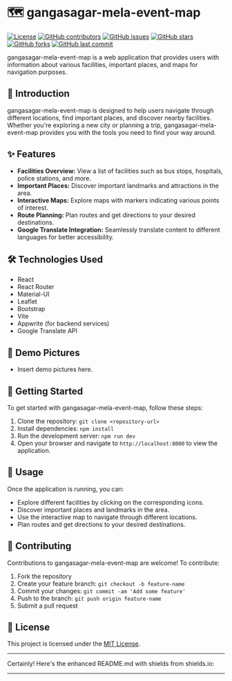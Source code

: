 # 🗺️ gangasagar-mela-event-map

[![License](https://img.shields.io/github/license/Shanmathan/gangasagar-mela-event-map)](LICENSE)
[![GitHub contributors](https://img.shields.io/github/contributors/Shanmathan/gangasagar-mela-event-map)](CONTRIBUTORS.md)
[![GitHub issues](https://img.shields.io/github/issues/Shanmathan/gangasagar-mela-event-map)](https://github.com/Shanmathan/gangasagar-mela-event-map/issues)
[![GitHub stars](https://img.shields.io/github/stars/Shanmathan/gangasagar-mela-event-map)](https://github.com/Shanmathan/gangasagar-mela-event-map/stargazers)
[![GitHub forks](https://img.shields.io/github/forks/Shanmathan/gangasagar-mela-event-map)](https://github.com/Shanmathan/gangasagar-mela-event-map/network)
[![GitHub last commit](https://img.shields.io/github/last-commit/Shanmathan/gangasagar-mela-event-map)](https://github.com/Shanmathan/gangasagar-mela-event-map/commits/main)

gangasagar-mela-event-map is a web application that provides users with information about various facilities, important places, and maps for navigation purposes.

## 🚀 Introduction

gangasagar-mela-event-map is designed to help users navigate through different locations, find important places, and discover nearby facilities. Whether you're exploring a new city or planning a trip, gangasagar-mela-event-map provides you with the tools you need to find your way around.

## ✨ Features

- **Facilities Overview:** View a list of facilities such as bus stops, hospitals, police stations, and more.
- **Important Places:** Discover important landmarks and attractions in the area.
- **Interactive Maps:** Explore maps with markers indicating various points of interest.
- **Route Planning:** Plan routes and get directions to your desired destinations.
- **Google Translate Integration:** Seamlessly translate content to different languages for better accessibility.

## 🛠️ Technologies Used

- React
- React Router
- Material-UI
- Leaflet
- Bootstrap
- Vite
- Appwrite (for backend services)
- Google Translate API

## 📸 Demo Pictures

- Insert demo pictures here.

## 🏁 Getting Started

To get started with gangasagar-mela-event-map, follow these steps:

1. Clone the repository: `git clone <repository-url>`
2. Install dependencies: `npm install`
3. Run the development server: `npm run dev`
4. Open your browser and navigate to `http://localhost:8000` to view the application.

## 🔧 Usage

Once the application is running, you can:

- Explore different facilities by clicking on the corresponding icons.
- Discover important places and landmarks in the area.
- Use the interactive map to navigate through different locations.
- Plan routes and get directions to your desired destinations.

## 🤝 Contributing

Contributions to gangasagar-mela-event-map are welcome! To contribute:

1. Fork the repository
2. Create your feature branch: `git checkout -b feature-name`
3. Commit your changes: `git commit -am 'Add some feature'`
4. Push to the branch: `git push origin feature-name`
5. Submit a pull request

## 📄 License

This project is licensed under the [MIT License](LICENSE).

---

Certainly! Here's the enhanced README.md with shields from shields.io:

---
